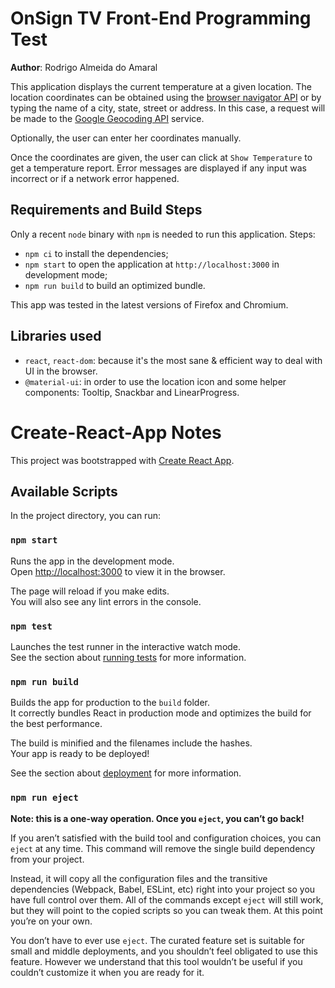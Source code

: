 # OnSign TV Front-End Programming Test

**Author**: Rodrigo Almeida do Amaral

This application displays the current temperature at a given location.
The location coordinates can be obtained using the [browser navigator API](https://developer.mozilla.org/en-US/docs/Web/API/Geolocation_API) or by typing the name of a city, state, street or address. In this case, a request will be made to the [Google Geocoding API](https://developers.google.com/maps/documentation/geocoding/start) service.

Optionally, the user can enter her coordinates manually.

Once the coordinates are given, the user can click at `Show Temperature` to get a temperature report.
Error messages are displayed if any input was incorrect or if a network error happened.

## Requirements and Build Steps

Only a recent `node` binary with `npm` is needed to run this application. Steps:
- `npm ci` to install the dependencies;
- `npm start` to open the application at `http://localhost:3000` in development mode;
- `npm run build` to build an optimized bundle.

This app was tested in the latest versions of Firefox and Chromium.

## Libraries used
- `react`, `react-dom`: because it's the most sane & efficient way to deal with UI in the browser.
- `@material-ui`: in order to use the location icon and some helper components: Tooltip, Snackbar and LinearProgress.

# Create-React-App Notes

This project was bootstrapped with [Create React App](https://github.com/facebook/create-react-app).

## Available Scripts

In the project directory, you can run:

### `npm start`

Runs the app in the development mode.<br />
Open [http://localhost:3000](http://localhost:3000) to view it in the browser.

The page will reload if you make edits.<br />
You will also see any lint errors in the console.

### `npm test`

Launches the test runner in the interactive watch mode.<br />
See the section about [running tests](https://facebook.github.io/create-react-app/docs/running-tests) for more information.

### `npm run build`

Builds the app for production to the `build` folder.<br />
It correctly bundles React in production mode and optimizes the build for the best performance.

The build is minified and the filenames include the hashes.<br />
Your app is ready to be deployed!

See the section about [deployment](https://facebook.github.io/create-react-app/docs/deployment) for more information.

### `npm run eject`

**Note: this is a one-way operation. Once you `eject`, you can’t go back!**

If you aren’t satisfied with the build tool and configuration choices, you can `eject` at any time. This command will remove the single build dependency from your project.

Instead, it will copy all the configuration files and the transitive dependencies (Webpack, Babel, ESLint, etc) right into your project so you have full control over them. All of the commands except `eject` will still work, but they will point to the copied scripts so you can tweak them. At this point you’re on your own.

You don’t have to ever use `eject`. The curated feature set is suitable for small and middle deployments, and you shouldn’t feel obligated to use this feature. However we understand that this tool wouldn’t be useful if you couldn’t customize it when you are ready for it.
